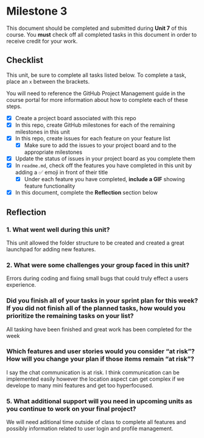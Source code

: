 # Milestone 3

This document should be completed and submitted during **Unit 7** of this course. You **must** check off all completed tasks in this document in order to receive credit for your work.

## Checklist

This unit, be sure to complete all tasks listed below. To complete a task, place an `x` between the brackets.

You will need to reference the GitHub Project Management guide in the course portal for more information about how to complete each of these steps.

- [x] Create a project board associated with this repo
- [x] In this repo, create GitHub milestones for each of the remaining milestones in this unit
- [x] In this repo, create issues for each feature on your feature list
  - [x] Make sure to add the issues to your project board and to the appropriate milestones
- [x] Update the status of issues in your project board as you complete them
- [x] In `readme.md`, check off the features you have completed in this unit by adding a ✅ emoji in front of their title
  - [x] Under each feature you have completed, **include a GIF** showing feature functionality
- [x] In this document, complete the **Reflection** section below

## Reflection

### 1. What went well during this unit?

This unit allowed the folder structure to be created and created a great launchpad for adding new features.

### 2. What were some challenges your group faced in this unit?

Errors during coding and fixing small bugs that could truly effect a users experience.

### Did you finish all of your tasks in your sprint plan for this week? If you did not finish all of the planned tasks, how would you prioritize the remaining tasks on your list?

All tasking have been finished and great work has been completed for the week

### Which features and user stories would you consider “at risk”? How will you change your plan if those items remain “at risk”?

I say the chat communication is at risk. I think communication can be implemented easily however the location aspect can get complex if we develope to many mini features and get too hyperfocused.

### 5. What additional support will you need in upcoming units as you continue to work on your final project?

We will need aditional time outside of class to complete all features and possibly information related to user login and profile management.
